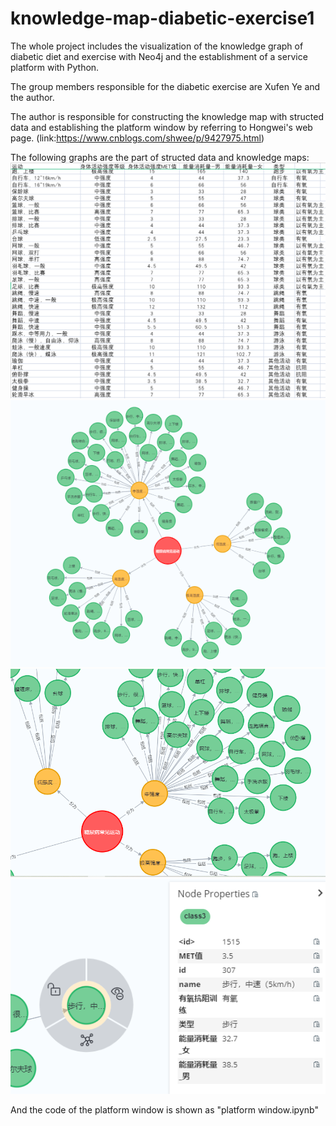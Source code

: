 # knowledge-map-diabetic-exercise1
The whole project includes the visualization of the knowledge graph of diabetic diet and exercise with Neo4j and the establishment of a service platform with Python.

The group members responsible for the diabetic exercise are Xufen Ye and the author.

The author is responsible for constructing the knowledge map with structed data and establishing the platform window by referring to Hongwei's web page. (link:https://www.cnblogs.com/shwee/p/9427975.html)

The following graphs are the part of structed data and knowledge maps:
![structed data](https://github.com/ZhiLin0208/knowledge-map-diabetic-exercise1/blob/main/structed%20data.png)
![map1](https://github.com/ZhiLin0208/knowledge-map-diabetic-exercise1/blob/main/map1.png)
![map2](https://github.com/ZhiLin0208/knowledge-map-diabetic-exercise1/blob/main/map2.png)
![map3](https://github.com/ZhiLin0208/knowledge-map-diabetic-exercise1/blob/main/map3.png)

And the code of the platform window is shown as "platform window.ipynb"
